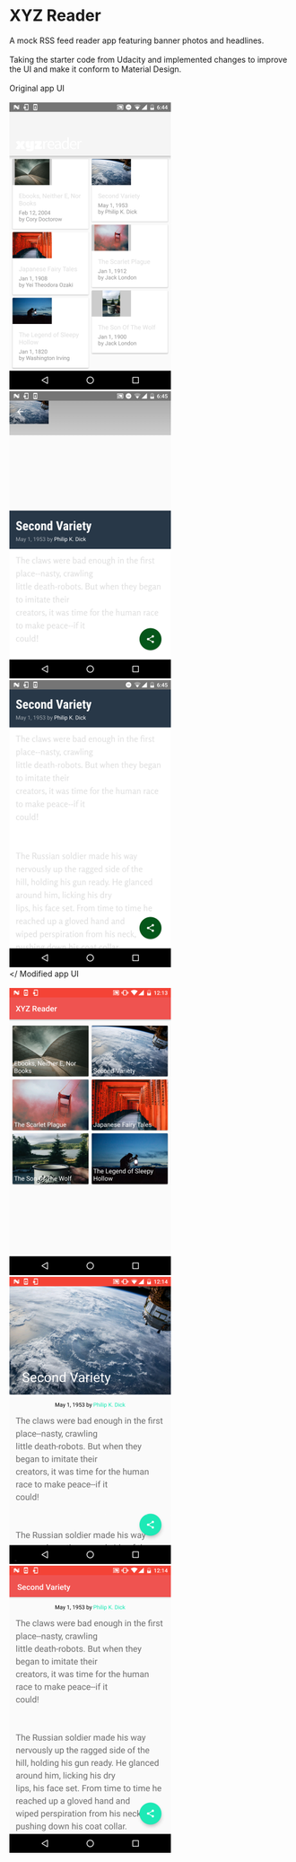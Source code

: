 # XYZ Reader

A mock RSS feed reader app featuring banner photos and headlines.</br></br>
Taking the starter code from Udacity and implemented changes to improve the UI and make it conform to Material Design.</br></br>
Original app UI </br></br>
<img src="https://github.com/Shrreya/XYZ-Reader/blob/master/screenshots/previous/1.png" width="288" height="512" />
<img src="https://github.com/Shrreya/XYZ-Reader/blob/master/screenshots/previous/2.png" width="288" height="512" />
<img src="https://github.com/Shrreya/XYZ-Reader/blob/master/screenshots/previous/3.png" width="288" height="512" /></br></
Modified app UI </br></br>
<img src="https://github.com/Shrreya/XYZ-Reader/blob/master/screenshots/current/1.png" width="288" height="512" />
<img src="https://github.com/Shrreya/XYZ-Reader/blob/master/screenshots/current/2.png" width="288" height="512" />
<img src="https://github.com/Shrreya/XYZ-Reader/blob/master/screenshots/current/3.png" width="288" height="512" />

